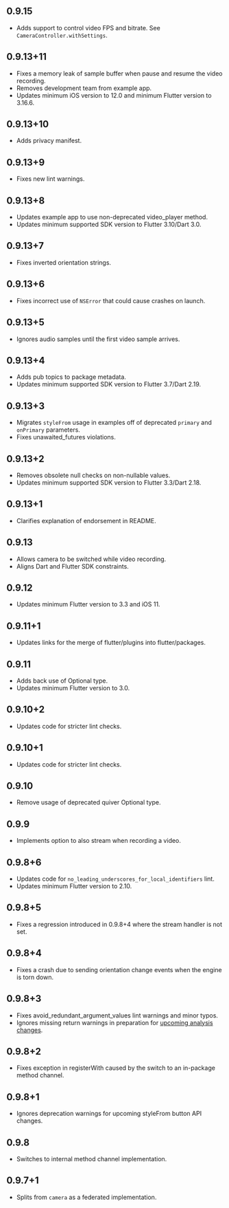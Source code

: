## 0.9.15

* Adds support to control video FPS and bitrate. See `CameraController.withSettings`.

## 0.9.13+11

* Fixes a memory leak of sample buffer when pause and resume the video recording.
* Removes development team from example app.
* Updates minimum iOS version to 12.0 and minimum Flutter version to 3.16.6.

## 0.9.13+10

* Adds privacy manifest.

## 0.9.13+9

* Fixes new lint warnings.

## 0.9.13+8

* Updates example app to use non-deprecated video_player method.
* Updates minimum supported SDK version to Flutter 3.10/Dart 3.0.

## 0.9.13+7

* Fixes inverted orientation strings.

## 0.9.13+6

* Fixes incorrect use of `NSError` that could cause crashes on launch.

## 0.9.13+5

* Ignores audio samples until the first video sample arrives.

## 0.9.13+4

* Adds pub topics to package metadata.
* Updates minimum supported SDK version to Flutter 3.7/Dart 2.19.

## 0.9.13+3

* Migrates `styleFrom` usage in examples off of deprecated `primary` and `onPrimary` parameters.
* Fixes unawaited_futures violations.

## 0.9.13+2

* Removes obsolete null checks on non-nullable values.
* Updates minimum supported SDK version to Flutter 3.3/Dart 2.18.

## 0.9.13+1

* Clarifies explanation of endorsement in README.

## 0.9.13

* Allows camera to be switched while video recording.
* Aligns Dart and Flutter SDK constraints.

## 0.9.12

* Updates minimum Flutter version to 3.3 and iOS 11.

## 0.9.11+1

* Updates links for the merge of flutter/plugins into flutter/packages.

## 0.9.11

* Adds back use of Optional type.
* Updates minimum Flutter version to 3.0.

## 0.9.10+2

* Updates code for stricter lint checks.

## 0.9.10+1

* Updates code for stricter lint checks.

## 0.9.10

* Remove usage of deprecated quiver Optional type.

## 0.9.9

* Implements option to also stream when recording a video.

## 0.9.8+6

* Updates code for `no_leading_underscores_for_local_identifiers` lint.
* Updates minimum Flutter version to 2.10.

## 0.9.8+5

* Fixes a regression introduced in 0.9.8+4 where the stream handler is not set. 

## 0.9.8+4

* Fixes a crash due to sending orientation change events when the engine is torn down. 

## 0.9.8+3

* Fixes avoid_redundant_argument_values lint warnings and minor typos.
* Ignores missing return warnings in preparation for [upcoming analysis changes](https://github.com/flutter/flutter/issues/105750).

## 0.9.8+2

* Fixes exception in registerWith caused by the switch to an in-package method channel.

## 0.9.8+1

* Ignores deprecation warnings for upcoming styleFrom button API changes.

## 0.9.8

* Switches to internal method channel implementation.

## 0.9.7+1

* Splits from `camera` as a federated implementation.
